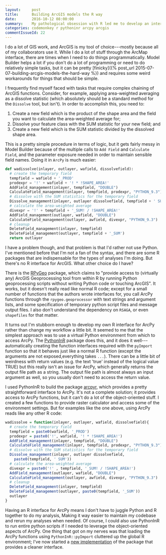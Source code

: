 ```yaml
---
layout:     post
title:      Building ArcGIS models the R way
date:       2016-10-12 08:00:00
summary:    My pathological obsession with R led me to develop an interface for ArcPy.
categories: codemonkey r pythoninr arcpy arcgis
commentIssueId: 22
---
```


I do a lot of GIS work, and ArcGIS is my tool of choice---mostly because 
all of my collaborators use it. While I do a lot of stuff through the ArcMap 
interface, there are times when I need to do things programmatically. 
Model Builder helps a lot if you don't do a lot of programming or need 
to do relatively simple tasks, but it can be pretty 
[finicky]({% post_url 2015-07-07-building-arcgis-models-the-hard-way %}) 
and requires some weird workarounds for things that should be simple. 

I frequently find myself faced with tasks that require complex chaining 
of ArcGIS functions. Consider, for example, applying area-weighted 
averaging as a dissolve statistic (which absolutely should be a standard 
method for the `Dissolve` tool, but isn't). In order to accomplish this, 
you need to:

  1. Create a new field which is the product of the shape area 
     and the field you want to calculate the area-weighted average for;
  2. Dissolve your feature class with the SUM statistic for your new 
     field; and
  3. Create a new field which is the SUM statistic divided by the 
     dissolved shape area.

This is a pretty simple procedure in terms of logic, but it gets fairly 
messy in Model Builder because of the multiple calls to `Add Field` and 
`Calculate Field`, and the parameter exposure needed in order to maintain
sensible field names. Doing it in `ArcPy` is much easier:

```python
def wadissolve(inlayer, outlayer, wafield, dissolvefield):
  # create the temporary field
  tempfield = wafield + '_PROD'
  prodexpr = '!' + wafield + '! * !SHAPE_AREA!'
  AddField_management(inlayer, tempfield, "DOUBLE")
  CalculateField_management(inlayer, tempfield, prodexpr, "PYTHON_9.3")
  # dissolve with the SUM statistics for the temporary field
  Dissolve_management(inlayer, outlayer dissolvefield, tempfield + ' SUM')
  # calculate the area-weighted average
  divexpr = '!' + tempfield + '_SUM! / !SHAPE_AREA!'
  AddField_management(outlayer, wafield, "DOUBLE")
  CalculateField_management(outlayer, awfield, divexpr, "PYTHON_9.3")
  # cleanup
  DeleteField_management(inlayer, tempfield)
  DeleteField_management(outlayer, tempfield + '_SUM')
  return outlayer
```

I have a problem though, and that problem is that I'd rather not use 
Python. I've mentioned before that I'm not a fan of the syntax, and 
there are some R packages that are indispensable for the types of 
analyses I'm doing. But there's no R interface for ArcGIS. What 
other choice do I have?

There is the [RPyGeo](https://cran.r-project.org/web/packages/RPyGeo) 
package, which claims to "provide access to 
(virtually any) ArcGIS Geoprocessing tool from within R by running 
Python geoprocessing scripts without writing Python code or touching 
ArcGIS". It works, but it doesn't really read like normal R code; except
for a small number of functions that the authors wrote interfaces for,
you call ArcPy functions through the `rpygeo.geoprocessor` with text 
strings and argument lists, and some specification of temporary python 
script files and message output files. I also don't understand the 
dependency on `RSAGA`, or even `shapefiles` for that matter. 

It turns out I'm stubborn enough to develop my own R interface for ArcPy 
rather than change my workflow a little bit. It seemed to me that the
simplest approach was to use a virtual Python environment from which to 
access ArcPy. The 
[PythonInR](https://cran.r-project.org/web/packages/PythonInR) 
package does this, and it does it well---automatically creating the 
function interfaces required with the `pyImport` function so that it 
behaves just like a normal R function (except the arguments are not 
exposed,everything takes `...`). There can be a little bit of weirdness
with return values (e.g. the text 'true' instead of the logical value 
TRUE) but this really isn't an issue for ArcPy, which generally returns 
the output file path as a string. The output file path is almost always
an input argument as well, so you usually don't need to access the 
return value.

I used PythonInR to build the package 
[arcpyr](https://github.com/mkoohafkan/arcpyr), which provides a pretty
straightforward interface to ArcPy. It's not a complete solution; it 
provides access to ArcPy functions, but it can't do a lot of the 
object-oriented stuff. I created a few functions to provide raster 
calculator and access some of the environment settings. But for examples 
like the one above, using ArcPy reads like any other R code:

```r
wadissolve = function(inlayer, outlayer, wafield, dissolvefield){
  # create the temporary field
  tempfield = paste0(wafield, '_PROD')
  prodexpr = paste0('!', wafield, '! * !SHAPE_AREA!')
  AddField_management(inlayer, tempfield, "DOUBLE")
  CalculateField_management(inlayer, tempfield, prodexpr, "PYTHON_9.3")
  # dissolve with the SUM statistics for the temporary field
  Dissolve_management(inlayer, outlayer dissolvefield, 
    paste0(tempfield, ' SUM'))
  # calculate the area-weighted average
  divexpr = paste0('!' , tempfield, '_SUM! / !SHAPE_AREA!')
  AddField_management(outlayer, wafield, "DOUBLE")
  CalculateField_management(outlayer, awfield, divexpr, "PYTHON_9.3")
  # cleanup
  DeleteField_management(inlayer, tempfield)
  DeleteField_management(outlayer, paste0(tempfield, '_SUM'))
  outlayer
}
```

Having an R interface for ArcPy means I don't have to juggle Python and
R together to do my analysis, Making it way easier to maintain my 
codebase and rerun my analyses when needed. Of course, I could also 
use PythonInR to run entire python scripts if I needed to leverage
the object-oriented aspects of ArcPy. One thing that got on my nerves 
was that loading the ArcPy functions using `PythonInR::pyImport` 
cluttered up the global R environment; I've now started a 
[new implementation](https://github.com/mkoohafkan/arcpyr/tree/arcpy-env) 
of the package that provides a cleaner interface.
